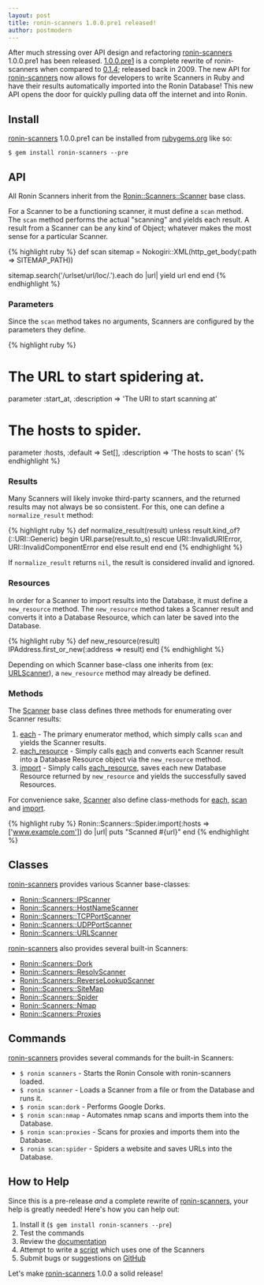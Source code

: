 ```yaml
---
layout: post
title: ronin-scanners 1.0.0.pre1 released!
author: postmodern
---
```


After much stressing over API design and refactoring [ronin-scanners] 1.0.0.pre1
has been released. [1.0.0.pre1] is a complete rewrite of ronin-scanners
when compared to [0.1.4]; released back in 2009. The new API for
[ronin-scanners] now allows for developers to write Scanners in Ruby and have
their results automatically imported into the Ronin Database! This new API
opens the door for quickly pulling data off the internet and into Ronin.

## Install

[ronin-scanners] 1.0.0.pre1 can be installed from [rubygems.org][1.0.0.pre1]
like so:

    $ gem install ronin-scanners --pre

## API

All Ronin Scanners inherit from the [Ronin::Scanners::Scanner] base class.

For a Scanner to be a functioning scanner, it must define a `scan` method.
The `scan` method performs the actual "scanning" and yields each result.
A result from a Scanner can be any kind of Object;
whatever makes the most sense for a particular Scanner.

{% highlight ruby %}
def scan
  sitemap = Nokogiri::XML(http_get_body(:path => SITEMAP_PATH))

  sitemap.search('/urlset/url/loc/.').each do |url|
    yield url
  end
end
{% endhighlight %}

### Parameters

Since the `scan` method takes no arguments, Scanners are configured by the
parameters they define.

{% highlight ruby %}
# The URL to start spidering at.
parameter :start_at, :description => 'The URI to start scanning at'

# The hosts to spider.
parameter :hosts, :default => Set[],
                  :description => 'The hosts to scan'
{% endhighlight %}

### Results

Many Scanners will likely invoke third-party scanners, and the returned
results may not always be so consistent. For this, one can define a
`normalize_result` method:

{% highlight ruby %}
def normalize_result(result)
  unless result.kind_of?(::URI::Generic)
    begin
      URI.parse(result.to_s)
    rescue URI::InvalidURIError, URI::InvalidComponentError
    end
  else
    result
  end
end
{% endhighlight %}

If `normalize_result` returns `nil`, the result is considered invalid and
ignored.

### Resources

In order for a Scanner to import results into the Database, it must define
a `new_resource` method. The `new_resource` method takes a Scanner result and
converts it into a Database Resource, which can later be saved into
the Database.

{% highlight ruby %}
def new_resource(result)
  IPAddress.first_or_new(:address => result)
end
{% endhighlight %}

Depending on which Scanner base-class one inherits from
(ex: [URLScanner][Ronin::Scanners::URLScanner]), a `new_resource` method
may already be defined.

### Methods

The [Scanner][Ronin::Scanners::Scanner] base class defines three methods
for enumerating over Scanner results:

1. [each] - The primary enumerator method, which simply calls `scan` and yields
   the Scanner results.
2. [each_resource] - Simply calls [each] and converts each Scanner result
   into a Database Resource object via the `new_resource` method.
3. [import] - Simply calls [each_resource], saves each new Database
   Resource returned by `new_resource` and yields the successfully saved
   Resources.

For convenience sake, [Scanner][Ronin::Scanners::URLScanner] also define
class-methods for [each][Ronin::Scanners::Scanner.each],
[scan][Ronin::Scanners::Scanner.scan] and
[import][Ronin::Scanners::Scanner.import].

{% highlight ruby %}
Ronin::Scanners::Spider.import(:hosts => ['www.example.com']) do |url|
  puts "Scanned #{url}"
end
{% endhighlight %}

## Classes

[ronin-scanners] provides various Scanner base-classes:

* [Ronin::Scanners::IPScanner]
* [Ronin::Scanners::HostNameScanner]
* [Ronin::Scanners::TCPPortScanner]
* [Ronin::Scanners::UDPPortScanner]
* [Ronin::Scanners::URLScanner]

[ronin-scanners] also provides several built-in Scanners:

* [Ronin::Scanners::Dork]
* [Ronin::Scanners::ResolvScanner]
* [Ronin::Scanners::ReverseLookupScanner]
* [Ronin::Scanners::SiteMap]
* [Ronin::Scanners::Spider]
* [Ronin::Scanners::Nmap]
* [Ronin::Scanners::Proxies]

## Commands

[ronin-scanners] provides several commands for the built-in Scanners:

* `$ ronin scanners` - Starts the Ronin Console with ronin-scanners loaded.
* `$ ronin scanner` - Loads a Scanner from a file or from the Database
  and runs it.
* `$ ronin scan:dork` - Performs Google Dorks.
* `$ ronin scan:nmap` - Automates nmap scans and imports them into the Database.
* `$ ronin scan:proxies` - Scans for proxies and imports them into the Database.
* `$ ronin scan:spider` - Spiders a website and saves URLs into the Database.

## How to Help

Since this is a pre-release _and_ a complete rewrite of [ronin-scanners],
your help is greatly needed! Here's how you can help out:

1. Install it (`$ gem install ronin-scanners --pre`)
2. Test the commands
3. Review the [documentation]
4. Attempt to write a [script](https://gist.github.com/3803087)
   which uses one of the Scanners
5. Submit bugs or suggestions on [GitHub][issues]

Let's make [ronin-scanners] 1.0.0 a solid release!

[ronin-scanners]: https://github.com/ronin-rb/ronin-scanners#readme
[0.1.4]: https://rubygems.org/gems/ronin-scanners/versions/0.1.4
[1.0.0.pre1]: https://rubygems.org/gems/ronin-scanners/versions/1.0.0.pre1
[documentation]: /docs/ronin-scanners/frames
[issues]: https://github.com/ronin-rb/ronin-scanners/issues?direction=desc&sort=created&state=open

[each]: /docs/ronin-scanners/Ronin/Scanners/Scanner.html#each-instance_method
[each_resource]: /docs/ronin-scanners/Ronin/Scanners/Scanner.html#each_resource-instance_method
[import]: /docs/ronin-scanners/Ronin/Scanners/Scanner.html#import-instance_method
[Ronin::Scanners::Scanner.each]: /docs/ronin-scanners/Ronin/Scanners/Scanner.html#each-class_method
[Ronin::Scanners::Scanner.scan]: /docs/ronin-scanners/Ronin/Scanners/Scanner.html#scan-class_method
[Ronin::Scanners::Scanner.import]: /docs/ronin-scanners/Ronin/Scanners/Scanner.html#import-class_method

[Ronin::Scanners::Scanner]: /docs/ronin-scanners/Ronin/Scanners/Scanner.html
[Ronin::Scanners::IPScanner]: /docs/ronin-scanners/Ronin/Scanners/IPScanner.html
[Ronin::Scanners::HostNameScanner]: /docs/ronin-scanners/Ronin/Scanners/HostNameScanner.html
[Ronin::Scanners::TCPPortScanner]: /docs/ronin-scanners/Ronin/Scanners/TCPPortScanner.html
[Ronin::Scanners::UDPPortScanner]: /docs/ronin-scanners/Ronin/Scanners/UDPPortScanner.html
[Ronin::Scanners::URLScanner]: /docs/ronin-scanners/Ronin/Scanners/URLScanner.html

[Ronin::Scanners::Dork]: /docs/ronin-scanners/Ronin/Scanners/Dork.html
[Ronin::Scanners::ResolvScanner]: /docs/ronin-scanners/Ronin/Scanners/ResolvScanner.html
[Ronin::Scanners::ReverseLookupScanner]: /docs/ronin-scanners/Ronin/Scanners/ReverseLookupScanner.html
[Ronin::Scanners::SiteMap]: /docs/ronin-scanners/Ronin/Scanners/SiteMap.html
[Ronin::Scanners::Spider]: /docs/ronin-scanners/Ronin/Scanners/Spider.html
[Ronin::Scanners::Nmap]: /docs/ronin-scanners/Ronin/Scanners/Nmap.html
[Ronin::Scanners::Proxies]: /docs/ronin-scanners/Ronin/Scanners/Proxies.html
